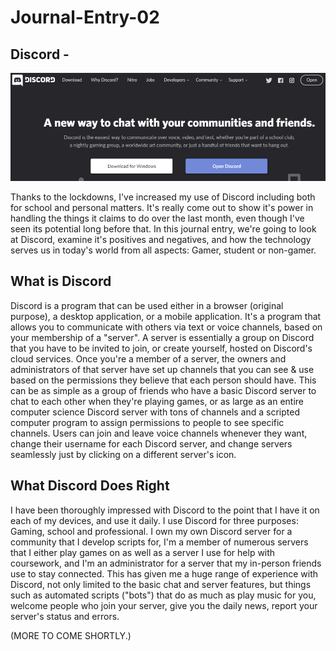 # Journal-Entry-02

## Discord - 
 ![Discord Homepage](https://github.com/UsabilityEngineering/uxportfolio-rhapidfyre/blob/master/assets/discord01.png)

Thanks to the lockdowns, I've increased my use of Discord including both for school and personal matters. It's really come out to show it's power in handling the things it claims to do over the last month, even though I've seen its potential long before that. In this journal entry, we're going to look at Discord, examine it's positives and negatives, and how the technology serves us in today's world from all aspects: Gamer, student or non-gamer.

## What is Discord
Discord is a program that can be used either in a browser (original purpose), a desktop application, or a mobile application. It's a program that allows you to communicate with others via text or voice channels, based on your membership of a "server". A server is essentially a group on Discord that you have to be invited to join, or create yourself, hosted on Discord's cloud services. Once you're a member of a server, the owners and administrators of that server have set up channels that you can see & use based on the permissions they believe that each person should have. This can be as simple as a group of friends who have a basic Discord server to chat to each other when they're playing games, or as large as an entire computer science Discord server with tons of channels and a scripted computer program to assign permissions to people to see specific channels. Users can join and leave voice channels whenever they want, change their username for each Discord server, and change servers seamlessly just by clicking on a different server's icon.

## What Discord Does Right
I have been thoroughly impressed with Discord to the point that I have it on each of my devices, and use it daily. I use Discord for three purposes: Gaming, school and professional. I own my own Discord server for a community that I develop scripts for, I'm a member of numerous servers that I either play games on as well as a server I use for help with coursework, and I'm an administrator for a server that my in-person friends use to stay connected. This has given me a huge range of experience with Discord, not only limited to the basic chat and server features, but things such as automated scripts ("bots") that do as much as play music for you, welcome people who join your server, give you the daily news, report your server's status and errors.

(MORE TO COME SHORTLY.)
